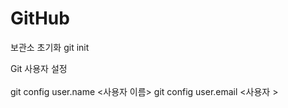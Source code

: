 # GitHub

보관소 초기화
git init 


Git 사용자 설정</br></br>
git config user.name <사용자 이름>
git config user.email <사용자 >
